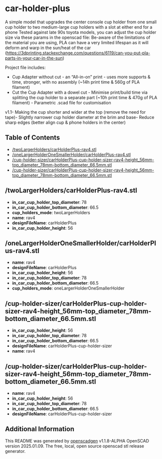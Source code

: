 # car-holder-plus

A simple model that upgrades the center console cup holder from one small cup holder to two medium-large cup holders with a slot at either end for a phone
Tested against late 90s toyota models, you can adjust the cup holder size via these params in the openscad file:
Be-aware of the limitations of the material you are using, PLA can have a very limited lifespan as it will deform and warp in the sun/heat of the car (https://3dprinting.stackexchange.com/questions/6119/can-you-put-pla-parts-in-your-car-in-the-sun)

Project file includes:
- Cup Adapter without cut - an “All-in-on” print - uses more supports & time, stronger, with no assembly (~14h print time & 560g of PLA filament)
- Cut the Cup Adapter with a dowel cut - Minimise print/build time via splitting the cup holder to a separate part (~10h print time & 470g of PLA filament) - Parametric .scad file for customisation 


v1.1- Making the cup shorter and wider at the top (remove the need for tape)- Slightly narrower cup holder diameter at the brim and base- Reduce sharp edges (better align cup & phone holders in the center)

## Table of Contents
- [/twoLargerHolders/carHolderPlus-rav4.stl](#/twolargerholders/carholderplus-rav4.stl)
- [/oneLargerHolderOneSmallerHolder/carHolderPlus-rav4.stl](#/onelargerholderonesmallerholder/carholderplus-rav4.stl)
- [/cup-holder-sizer/carHolderPlus-cup-holder-sizer-rav4-height_56mm-top_diameter_78mm-bottom_diameter_66.5mm.stl](#/cup-holder-sizer/carholderplus-cup-holder-sizer-rav4-height_56mm-top_diameter_78mm-bottom_diameter_66.5mm.stl)
- [/cup-holder-sizer/carHolderPlus-cup-holder-sizer-rav4-height_56mm-top_diameter_78mm-bottom_diameter_66.5mm.stl](#/cup-holder-sizer/carholderplus-cup-holder-sizer-rav4-height_56mm-top_diameter_78mm-bottom_diameter_66.5mm.stl)
## /twoLargerHolders/carHolderPlus-rav4.stl
- **in_car_cup_holder_top_diameter**: 78
- **in_car_cup_holder_bottom_diameter**: 66.5
- **cup_holders_mode**: twoLargerHolders
- **name**: rav4
- **designFileName**: carHolderPlus
- **in_car_cup_holder_height**: 56

## /oneLargerHolderOneSmallerHolder/carHolderPlus-rav4.stl
- **name**: rav4
- **designFileName**: carHolderPlus
- **in_car_cup_holder_height**: 56
- **in_car_cup_holder_top_diameter**: 78
- **in_car_cup_holder_bottom_diameter**: 66.5
- **cup_holders_mode**: oneLargerHolderOneSmallerHolder

## /cup-holder-sizer/carHolderPlus-cup-holder-sizer-rav4-height_56mm-top_diameter_78mm-bottom_diameter_66.5mm.stl
- **in_car_cup_holder_height**: 56
- **in_car_cup_holder_top_diameter**: 78
- **in_car_cup_holder_bottom_diameter**: 66.5
- **designFileName**: carHolderPlus-cup-holder-sizer
- **name**: rav4

## /cup-holder-sizer/carHolderPlus-cup-holder-sizer-rav4-height_56mm-top_diameter_78mm-bottom_diameter_66.5mm.stl
- **name**: rav4
- **in_car_cup_holder_height**: 56
- **in_car_cup_holder_top_diameter**: 78
- **in_car_cup_holder_bottom_diameter**: 66.5
- **designFileName**: carHolderPlus-cup-holder-sizer

## Additional Information
This README was generated by [openscadgen](https://github.com/KiwiKid/openscadgen) v1.1.8-ALPHA OpenSCAD version 2025.01.09. The free, local, open source openscad stl release generator.
